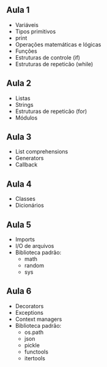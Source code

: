 Aula 1
------
- Variáveis
- Tipos primitivos
- print
- Operações matemáticas e lógicas
- Funções
- Estruturas de controle (if)
- Estruturas de repeticão (while)

Aula 2
------
- Listas
- Strings
- Estruturas de repeticão (for)
- Módulos

Aula 3
------
- List comprehensions
- Generators
- Callback

Aula 4
------
- Classes
- Dicionários

Aula 5
------
- Imports
- I/O de arquivos
- Biblioteca padrão:
	- math
	- random
	- sys

Aula 6
------
- Decorators
- Exceptions
- Context managers
- Biblioteca padrão:
	- os.path
	- json
	- pickle
	- functools
	- itertools
